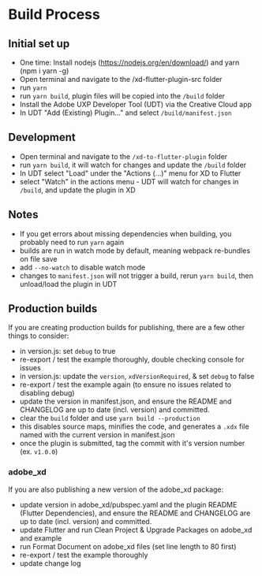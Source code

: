 # Build Process

## Initial set up
* One time: Install nodejs (https://nodejs.org/en/download/) and yarn (npm i yarn -g)
* Open terminal and navigate to the /xd-flutter-plugin-src folder
* run `yarn`
* run `yarn build`, plugin files will be copied into the `/build` folder
* Install the Adobe UXP Developer Tool (UDT) via the Creative Cloud app
* In UDT "Add (Existing) Plugin..." and select `/build/manifest.json`

## Development
* Open terminal and navigate to the `/xd-to-flutter-plugin` folder
* run `yarn build`, it will watch for changes and update the `/build` folder
* In UDT select "Load" under the "Actions (...)" menu for XD to Flutter
* select "Watch" in the actions menu - UDT will watch for changes in `/build`, and update the plugin in XD

## Notes
* If you get errors about missing dependencies when building, you probably need to run `yarn` again
* builds are run in watch mode by default, meaning webpack re-bundles on file save
* add `--no-watch` to disable watch mode
* changes to `manifest.json` will not trigger a build, rerun `yarn build`, then unload/load the plugin in UDT

## Production builds
If you are creating production builds for publishing, there are a few other things to consider:
* in version.js: set `debug` to true
* re-export / test the example thoroughly, double checking console for issues
* in version.js: update the `version`, `xdVersionRequired`, & set `debug` to false
* re-export / test the example again (to ensure no issues related to disabling debug)
* update the version in manifest.json, and ensure the README and CHANGELOG are up to date (incl. version) and committed.
* clear the `build` folder and use `yarn build --production`
* this disables source maps, minifies the code, and generates a `.xdx` file named with the current version in manifest.json
* once the plugin is submitted, tag the commit with it's version number (ex. `v1.0.0`)

### adobe_xd
If you are also publishing a new version of the adobe_xd package:
* update version in adobe_xd/pubspec.yaml and the plugin README (Flutter Dependencies), and ensure the README and CHANGELOG are up to date (incl. version) and committed.
* update Flutter and run Clean Project & Upgrade Packages on adobe_xd and example
* run Format Document on adobe_xd files (set line length to 80 first)
* re-export / test the example thoroughly
* update change log